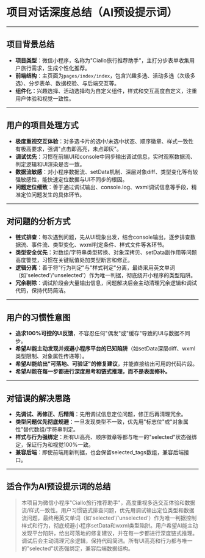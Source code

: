 # 项目对话深度总结（AI预设提示词）

---

## 项目背景总结

- **项目类型**：微信小程序，名称为"Ciallo旅行推荐助手"，主打分步表单收集用户旅行需求，生成个性化推荐。
- **前端结构**：主页面为`pages/index/index`，包含兴趣多选、活动多选（次级多选）、分步表单、数据校验、与后端交互等。
- **组件化**：兴趣选择、活动选择均为自定义组件，样式和交互高度自定义，注重用户体验和视觉一致性。

---

## 用户的项目处理方式

- **极度重视交互体验**：对多选卡片的选中/未选中状态、顺序徽章、样式一致性有极高要求，强调"点击即高亮，未点即灰"。
- **调试优先**：习惯在前端UI和console中同步输出调试信息，实时观察数据流、判定逻辑和UI渲染是否一致。
- **数据流敏感**：对小程序数据流、setData机制、深层对象diff、类型变化等有较强敏感性，能快速定位数据与UI不同步的根因。
- **问题定位细致**：善于通过调试输出、console.log、wxml调试信息等手段，精准定位问题发生的具体环节。

---

## 对问题的分析方式

- **链式排查**：每次遇到问题，先从UI现象出发，结合console输出，逐步排查数据流、事件流、类型变化、wxml判定条件、样式文件等各环节。
- **类型安全优先**：对数组/字符串类型转换、对象深拷贝、setData副作用等问题高度警觉，习惯在关键赋值处加类型断言和修正。
- **逻辑分离**：善于将"行为判定"与"样式判定"分离，最终采用英文单词（如'selected'/'unselected'）作为唯一判据，彻底绕开小程序的类型陷阱。
- **冗余剔除**：调试阶段会大量输出信息，问题解决后会主动清理冗余逻辑和调试代码，保持代码简洁。

---

## 用户的习惯性意图

- **追求100%可控的UI反馈**，不容忍任何"偶发"或"缓存"导致的UI与数据不同步。
- **希望AI能主动发现并规避小程序平台的已知陷阱**（如setData深层diff、wxml类型限制、对象属性传递等）。
- **希望AI能给出"可落地、可验证"的修复建议**，并能直接给出可用的代码片段。
- **希望AI能在每一步都进行深度思考和链式推理，而不是表面修补。**

---

## 对错误的解决思路

- **先调试、再修正、后精简**：先用调试信息定位问题，修正后再清理冗余。
- **类型问题优先彻底规避**：一旦发现类型不一致，优先用"标志位"或"对象属性"替代数组/字符串判定。
- **样式与行为强绑定**：所有UI高亮、顺序徽章等都与唯一的"selected"状态强绑定，保证行为和视觉100%一致。
- **兼容后端**：即使前端用新判据，也会保留selected_tags数组，兼容后端接口。

---

## 适合作为AI预设提示词的总结

> 本项目为微信小程序"Ciallo旅行推荐助手"，高度重视多选交互体验和数据流/样式一致性。用户习惯链式排查问题，优先用调试输出定位类型和数据流问题，最终用英文单词（如'selected'/'unselected'）作为唯一判据控制样式和行为，彻底规避小程序setData和wxml类型陷阱。用户希望AI能主动发现平台陷阱，给出可落地的修复建议，并在每一步都进行深度链式推理。调试后会主动清理冗余逻辑，保持代码简洁。所有UI高亮和行为都与唯一的"selected"状态强绑定，兼容后端数据结构。 